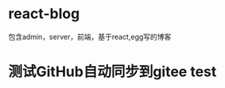 <!--
 * @Author: wangtao
 * @Date: 2021-11-25 14:01:43
 * @LastEditors: 汪滔
 * @LastEditTime: 2021-11-29 10:13:35
 * @Description: file content
-->
# react-blog
包含admin，server，前端，基于react,egg写的博客

# 测试GitHub自动同步到gitee test